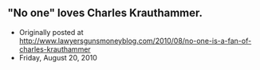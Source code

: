 ## "No one" loves Charles Krauthammer.

 * Originally posted at http://www.lawyersgunsmoneyblog.com/2010/08/no-one-is-a-fan-of-charles-krauthammer
 * Friday, August 20, 2010






